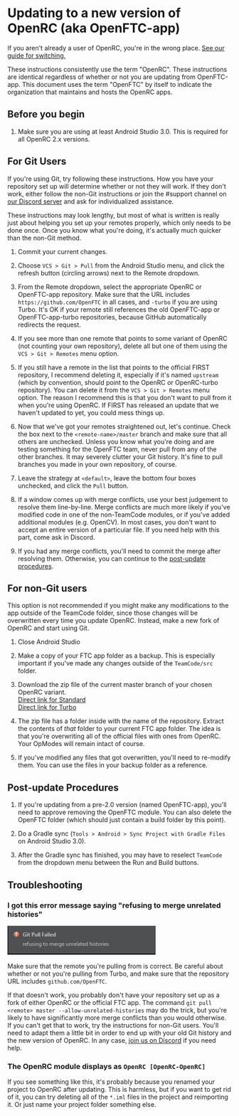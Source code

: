 ﻿---
redirect_from: "/updating"
---
# Updating to a new version of OpenRC (aka OpenFTC-app)

If you aren't already a user of OpenRC, you're in the wrong place. [See our guide for switching.](switching)

These instructions consistently use the term "OpenRC". These instructions are identical regardless
of whether or not you are updating from OpenFTC-app. This document uses the term "OpenFTC" by itself
to indicate the organization that maintains and hosts the OpenRC apps.

## Before you begin
1.  Make sure you are using at least Android Studio 3.0. This is required for
    all OpenRC 2.x versions.

## For Git Users

If you're using Git, try following these instructions. How you have your repository set up will
determine whether or not they will work. If they don't work, either follow the non-Git instructions
or join the #support channel on [our Discord server](http://discord.gg/2dcxvdF) and ask for
individualized assistance.

These instructions may look lengthy, but most of what is written is really just about helping you set
up your remotes properly, which only needs to be done once. Once you know what you're doing, it's actually
much quicker than the non-Git method.

1.  Commit your current changes.

2.  Choose `VCS > Git > Pull` from the Android Studio menu, and click the refresh button (circling
    arrows) next to the Remote dropdown.

3.  From the Remote dropdown, select the appropriate OpenRC or OpenFTC-app repository. Make sure that
    the URL includes `https://github.com/OpenFTC` in all cases, and `-turbo` if you are using Turbo.
    It's OK if your remote still references the old OpenFTC-app or OpenFTC-app-turbo repositories, because
    GitHub automatically redirects the request.

4.  If you see more than one remote that points to some variant of OpenRC (not counting your own
    repository), delete all but one of them using the `VCS > Git > Remotes` menu option.

5.  If you still have a remote in the list that points to the official FIRST repository, I recommend
    deleting it, especially if it's named `upstream` (which by convention, should point to the OpenRC or
    OpenRC-turbo repository). You can delete it from the `VCS > Git > Remotes` menu option. The reason I
    recommend this is that you don't want to pull from it when you're using OpenRC. If FIRST has released
    an update that we haven't updated to yet, you could mess things up.

6.  Now that we've got your remotes straightened out, let's continue. Check the box next to the
    `<remote-name>/master` branch and make sure that all others are unchecked. Unless you know what you're
    doing and are testing something for the OpenFTC team, never pull from any of the other branches. It
    may severely clutter your Git history. It's fine to pull branches you made in your own repository, of
    course.

7.  Leave the strategy at `<default>`, leave the bottom four boxes unchecked, and click the `Pull` button.

8.  If a window comes up with merge conflicts, use your best judgement to resolve them line-by-line. Merge
    conflicts are much more likely if you've modified code in one of the non-TeamCode modules, or if you've
    added additional modules (e.g. OpenCV).  In most cases, you don't want to accept an entire version of a
    particular file. If you need help with this part, come ask in Discord.

9.  If you had any merge conflicts, you'll need to commit the merge after resolving them. Otherwise, you
    can continue to the [post-update procedures](#post-update-procedures).

## For non-Git users
This option is not recommended if you might make any modifications to the app outside of
the TeamCode folder, since those changes will be overwritten every time you update OpenRC.
Instead, make a new fork of OpenRC and start using Git.

1. Close Android Studio

2.  Make a copy of your FTC app folder as a backup. This is especially important if you've made any changes
    outside of the `TeamCode/src` folder.

3.  Download the zip file of the current master branch of your chosen OpenRC variant.  
    [Direct link for Standard](https://github.com/OpenFTC/OpenRC/archive/master.zip)  
    [Direct link for Turbo](https://github.com/OpenFTC/OpenRC-turbo/archive/master.zip)


4.  The zip file has a folder inside with the name of the repository. Extract the contents
    of _that_ folder to your current FTC app folder. The idea is that you're overwriting all
    of the official files with ones from OpenRC. Your OpModes will remain intact of course.

5.  If you've modified any files that got overwritten, you'll need to re-modify them. You can use the files
    in your backup folder as a reference.

## Post-update Procedures

1.  If you're updating from a pre-2.0 version (named OpenFTC-app), you'll need to approve removing the OpenFTC
    module. You can also delete the OpenFTC folder (which should just contain a build folder by this point).

2.  Do a Gradle sync (`Tools > Android > Sync Project with Gradle Files` on Android Studio 3.0).

3.  After the Gradle sync has finished, you may have to reselect `TeamCode` from the dropdown menu between
    the Run and Build buttons.

## Troubleshooting

### I got this error message saying "refusing to merge unrelated histories"
![](static/merge-error.jpg)

Make sure that the remote you're pulling from is correct. Be careful about whether or not you're pulling from
Turbo, and make sure that the repository URL includes `github.com/OpenFTC`. 

If that doesn't work, you probably don't have your repository set up as a fork of either OpenRC or the official
FTC app. The command `git pull <remote> master --allow-unrelated-histories` may do the trick, but you're likely
to have significantly more merge conflicts than you would otherwise. If you can't get that to work, try the
instructions for non-Git users. You'll need to adapt them a little bit in order to end up with your old Git history
and the new version of OpenRC. In any case, [join us on Discord](http://discord.gg/2dcxvdF) if you need help.

### The OpenRC module displays as `OpenRC [OpenRC-OpenRC]`
If you see something like this, it's probably because you renamed your project to OpenRC after updating. This is
harmless, but if you want to get rid of it, you can try deleting all of the `*.iml` files in the project and
reimporting it. Or just name your project folder something else.
